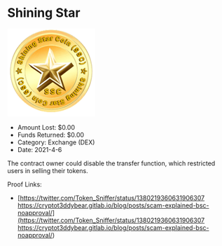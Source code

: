 # Shining Star
![Shining Star](/rektimages/Shining-Star.png)
- Amount Lost: $0.00
- Funds Returned: $0.00
- Category: Exchange (DEX)
- Date: 2021-4-6

The contract owner could disable the transfer function, which restricted users in selling their tokens.


Proof Links:
- [https://twitter.com/Token_Sniffer/status/1380219360631906307 https://cryptot3ddybear.gitlab.io/blog/posts/scam-explained-bsc-noapproval/](https://twitter.com/Token_Sniffer/status/1380219360631906307 https://cryptot3ddybear.gitlab.io/blog/posts/scam-explained-bsc-noapproval/)



